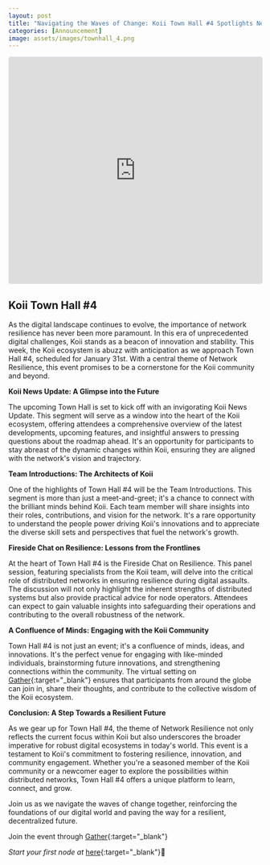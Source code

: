 ```yaml
---
layout: post
title: "Navigating the Waves of Change: Koii Town Hall #4 Spotlights Network Resilience"
categories: [Announcement]
image: assets/images/townhall_4.png
---
```


<iframe
  src="https://lu.ma/embed-checkout/evt-NHvfRTYsokhdfWK"
  width="100%"
  height="450"
  frameborder="0"
  style="border: 1px solid #bfcbda88; border-radius: 4px;"
  allowfullscreen=""
  aria-hidden="false"
  tabindex="0"
></iframe>

## Koii Town Hall #4
As the digital landscape continues to evolve, the importance of network resilience has never been more paramount. In this era of unprecedented digital challenges, Koii stands as a beacon of innovation and stability. This week, the Koii ecosystem is abuzz with anticipation as we approach Town Hall #4, scheduled for January 31st. With a central theme of Network Resilience, this event promises to be a cornerstone for the Koii community and beyond.

**Koii News Update: A Glimpse into the Future**

The upcoming Town Hall is set to kick off with an invigorating Koii News Update. This segment will serve as a window into the heart of the Koii ecosystem, offering attendees a comprehensive overview of the latest developments, upcoming features, and insightful answers to pressing questions about the roadmap ahead. It's an opportunity for participants to stay abreast of the dynamic changes within Koii, ensuring they are aligned with the network's vision and trajectory.

**Team Introductions: The Architects of Koii**

One of the highlights of Town Hall #4 will be the Team Introductions. This segment is more than just a meet-and-greet; it's a chance to connect with the brilliant minds behind Koii. Each team member will share insights into their roles, contributions, and vision for the network. It's a rare opportunity to understand the people power driving Koii's innovations and to appreciate the diverse skill sets and perspectives that fuel the network's growth.

**Fireside Chat on Resilience: Lessons from the Frontlines**

At the heart of Town Hall #4 is the Fireside Chat on Resilience. This panel session, featuring specialists from the Koii team, will delve into the critical role of distributed networks in ensuring resilience during digital assaults. The discussion will not only highlight the inherent strengths of distributed systems but also provide practical advice for node operators. Attendees can expect to gain valuable insights into safeguarding their operations and contributing to the overall robustness of the network.

**A Confluence of Minds: Engaging with the Koii Community**

Town Hall #4 is not just an event; it's a confluence of minds, ideas, and innovations. It's the perfect venue for engaging with like-minded individuals, brainstorming future innovations, and strengthening connections within the community. The virtual setting on [ Gather](https://app.gather.town/app/5DASgNHoUdz2HgpV/koii%20garden){:target="\_blank"} ensures that participants from around the globe can join in, share their thoughts, and contribute to the collective wisdom of the Koii ecosystem.

**Conclusion: A Step Towards a Resilient Future**

As we gear up for Town Hall #4, the theme of Network Resilience not only reflects the current focus within Koii but also underscores the broader imperative for robust digital ecosystems in today's world. This event is a testament to Koii's commitment to fostering resilience, innovation, and community engagement. Whether you're a seasoned member of the Koii community or a newcomer eager to explore the possibilities within distributed networks, Town Hall #4 offers a unique platform to learn, connect, and grow.

Join us as we navigate the waves of change together, reinforcing the foundations of our digital world and paving the way for a resilient, decentralized future.

Join the event through [Gather](https://app.gather.town/app/5DASgNHoUdz2HgpV/koii%20garden){:target="\_blank"}


*Start your first node at* [here](https://www.koii.network/node?&utm_campaign=node&utm_medium=koii&utm_source=blog){:target="\_blank"}🌟
